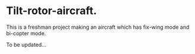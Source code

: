 # Tilt-rotor-aircraft.
This is a freshman project making an aircraft which has fix-wing mode and bi-copter mode.

To be updated...
